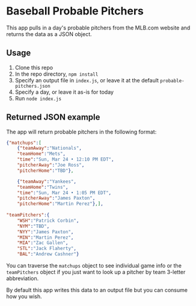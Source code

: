 # Baseball Probable Pitchers

This app pulls in a day's probable pitchers from the MLB.com website and returns the data as a JSON object.

## Usage

1. Clone this repo
2. In the repo directory, `npm install`
3. Specify an output file in `index.js`, or leave it at the default `probable-pitchers.json`
4. Specify a day, or leave it as-is for today
5. Run `node index.js`

## Returned JSON example

The app will return probable pitchers in the following format:

```json
{"matchups":[
    {"teamAway":"Nationals",
    "teamHome":"Mets",
    "time":"Sun, Mar 24 • 12:10 PM EDT",
    "pitcherAway":"Joe Ross",
    "pitcherHome":"TBD"},

    {"teamAway":"Yankees",
    "teamHome":"Twins",
    "time":"Sun, Mar 24 • 1:05 PM EDT",
    "pitcherAway":"James Paxton",
    "pitcherHome":"Martin Perez"},],
    
"teamPitchers":{
    "WSH":"Patrick Corbin",
    "NYM":"TBD",
    "NYY":"James Paxton",
    "MIN":"Martin Perez",
    "MIA":"Zac Gallen",
    "STL":"Jack Flaherty",
    "BAL":"Andrew Cashner"}
```

You can traverse the `matchups` object to see individual game info or the `teamPitchers` object if you just want to look up a pitcher by team 3-letter abbreviation.

By default this app writes this data to an output file but you can consume how you wish.